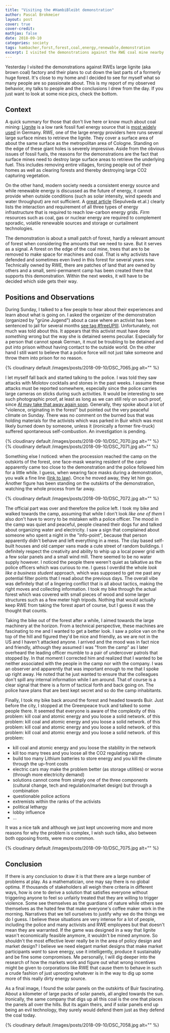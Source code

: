 ```yaml
---
title: "Visiting the #HambiBleibt demonstration"
author: Pascal Brokmeier
layout: post
cover: true
cover-credit: 
mathjax: false
date: 2018-09-10
categories: society
tags: hambacher,forst,forest,coal,energy,renewable,demonstration
excerpt: I visited the demonstrations against the RWE coal mine nearby Cologne and talked to some participants to see first hand how the story is seen from the people that are involved. 
---
```


Yesterday I visited the demonstrations against RWEs large lignite (aka brown coal) factory and their plans to cut down
the last parts of a formerly huge forest. It's close to my home and I decided to see for myself what so many people are
so passionate about. This is my report of my observed behavior, my talks to people and the conclusions I drew from the
day. If you just want to look at some nice pics, check the bottom.

## Context

A quick summary for those that don't live here or know much about coal mining:
[Lignite](https://en.wikipedia.org/wiki/Lignite) is a low rank fossil fuel energy source that is [most widely
used](https://en.wikipedia.org/wiki/Lignite#Production) in Germany. RWE, one of the large energy providers here runs
several large surface mines to retrieve the lignite. They cover a surface area of about the same surface as the
metropolitan area of Cologne. Standing on the edge of these giant holes is severely impressive. Aside from the obvious
issues of fossil fuels, the reasons for the demonstrations are the fact that surface mines need to destroy large surface
areas to retrieve the underlying fuel. This includes removing entire villages, forcing people out of their homes as well
as clearing forests and thereby destroying large CO2 capturing vegetation. 

On the other hand, modern society needs a consistent energy source and while renewable energy is discussed as the future
of energy, it cannot provide when outside conditions (such as solar intensity, wind speeds and water throughput) are not
sufficient. A [great article](https://www.sciencedirect.com/science/article/pii/S2542435118303866?via%3Dihub) (Sepulveda
et.al.) clearly lists the interaction and requirement of all three types of energy infrastructure that is required to
reach low-carbon energy grids. *Firm* resources such as coal, gas or nuclear energy are required to complement sporadic,
volatile renewable sources and storage or curtailment technologies.

The demonstration is about a small patch of forest, hardly a relevant amount of forest when considering the amounts that
we need to save. But it serves as a signal. A forest on the edge of the coal mine, trees that are to be removed to make
space for machines and coal. That is why activists have defended and sometimes even lived in this forest for several
years now. Technically owned by RWE, there are patches of land that are owned by others and a small, semi-permanent camp
has been created there that supports this demonstration. Within the next weeks, it will have to be decided which side
gets their way.

## Positions and Observations

During Sunday, I talked to a few people to hear about their experiences and learn about what is going on. I asked the
organizer of the demonstration (organized by "grüne Jugend") about a case where an activist has been sentenced to jail
for several months [see tag #freeUPIII](https://twitter.com/search?q=%23freeupiii&src=typd). Unfortunately, not much
was told about this. It appears that this activist must have done *something* wrong but the way she is detained seems
peculiar. Especially for a person that cannot speak German, it must be troubling to be detained and put into prison
without having contact to the outside world. On the other hand I still want to believe that a police force will not just
take someone and throw them into prison for no reason. 

{% cloudinary default /images/posts/2018-09-10/DSC_7065.jpg alt="" %}

I let myself fall back and started talking to the police. I was told they saw attacks with Molotov cocktails and stones
in the past weeks. I assume these attacks must be reported somewhere, especially since the police carries large cameras
on sticks during such activities. It would be interesting to see such photographic proof, at least as long as we can
still rely on such proof, since [AI may take that away again soon](https://www.youtube.com/watch?v=GRQuRcpf5Gc).
Generally, they spoke about a lot of "violence, originating in the forest" but pointed out the very peaceful climate on
Sunday. There was no comment on the burned bus that was holding materials for the activists which was parked in Buir
which was most likely burned down by someone, unless it (ironically a former fire-truck) suffered spontaneous
self-combustion. An investigation is pending.

{% cloudinary default /images/posts/2018-09-10/DSC_7070.jpg alt="" %}
{% cloudinary default /images/posts/2018-09-10/DSC_7071.jpg alt="" %}

Something else I noticed: when the procession reached the camp on the outskirts of the forest, one face-mask wearing
resident of the camp apparently came too close to the demonstration and the police followed him for a little while. I
guess, when wearing face masks during a demonstration, you walk a fine line ([link to
law](https://dejure.org/gesetze/VersG/17a.html)). Once he moved away, they let him go. Another figure has been standing
on the outskirts of the demonstration, watching the whole process from far away. 

{% cloudinary default /images/posts/2018-09-10/DSC_7072.jpg alt="" %} 

The official part was over and therefore the police left. I took my bike and walked towards the camp, assuming that
while I don't look *like one of them* I also don't have to worry to be mistaken with a police officer. The mood in the
camp was quiet and peaceful, people cleaned their dogs fur and talked about organizing water and electricity. I saw a
sign that complained about someone who spent a night in the "info-point", because that person apparently didn't behave
and left everything in a mess. The clay based self-built houses and old camper vans made a cute street of random
buildings. I definitely respect the creativity and ability to whip up a local power grid with a few solar panels and a
small wind mill. There seemed to be no water supply however. I noticed the people there weren't quiet as talkative as
the police officers which was curious to me. I guess I overdid the whole *look like a business student* approach, which
was supposed to get me past any potential filter points that I read about the previous days. The overall vibe was
definitely that of a lingering conflict that is all about tactics, making the right moves and collecting information. I
took my bike through the actual forest which was covered with small pieces of wood and some larger structures such as a
few meter high tripods. Nothing that would actually keep RWE from taking the forest apart of course, but I guess it was
the thought that counts.

Taking the bike out of the forest after a while, I aimed towards the large machinery at the horizon. From a technical
perspective, these machines are fascinating to me and I wanted to get a better look. I saw a police van on the top of
the hill and figured they'd be nice and friendly, as we are not in the US and I haven't attacked anyone. I arrived and
the mood was in fact nice and friendly, although they assumed I was "from the camp" as I later overheard the leading
officer mumble to a pair of undercover patrols that stopped by. In that moment I corrected him and realized that I
wanted to be neither associated with the people in the camp nor with the company. I was an observer and apparently that
was important enough to me that I spoke up right away. He noted that he just wanted to ensure that the colleagues don't
spill any internal information while I am around. That of course is a clear signal that there is a form of tactical
forth and back going on. The police have plans that are best kept secret and so do the camp inhabitants. 

Finally, I took my bike back around the forest and headed towards Buir. Just before the city, I stopped at the
Greenpeace truck and talked to some people there. It seemed that everyone is aware of the complexity of this problem:
kill coal and atomic energy and you loose a solid network. of this problem: kill coal and atomic energy and you loose a
solid network. of this problem: kill coal and atomic energy and you loose a solid network. of this problem: kill coal
and atomic energy and you loose a solid network. of this problem: 
- kill coal and atomic energy and you loose the stability in the network
- kill too many trees and you loose all the CO2 regulating nature
- build too many Lithium batteries to store energy and you kill the climate through the up-front costs
- electric cars may make the problem better (as storage utilities) or worse (through more electricity demand)
- solutions cannot come from simply one of the three components (cultural change, tech and regulation/market design) but
    through a combination
- questionable police actions
- extremists within the ranks of the activists 
- political lethargy 
- lobby influence
- ...

It was a nice talk and although we just kept uncovering more and more reasons for why the problem is complex, I wish
such talks, also between both opposing fronts, were more common. 


{% cloudinary default /images/posts/2018-09-10/DSC_7075.jpg alt="" %}


## Conclusion

If there is any conclusion to draw it is that there are a large number of problems at play. As a mathematician, one may
say there is no global optima. If thousands of stakeholders all weigh there criteria in different ways, how is one to
derive a solution that satisfies everyone without triggering anyone to feel so unfairly treated that they are willing to
trigger violence. Some see themselves as the guardians of nature while others see themselves as the hated few that make
everyone's coffee maker work in the morning. Narratives that we tell ourselves to justify why we do the things we do I
guess. I believe these situations are very intense for a lot of people, including the police and many activists and RWE
employees but that doesn't mean they are warranted. If the game was designed in a way that lignite wasn't economically
feasible anymore, it wouldn't be mined anymore. So shouldn't the most effective lever really be in the area of policy
design and market design? I believe we need elegant market designs that make market participants *want* to save energy,
use it intelligently, produce it sustainably and be fine some compromises. Me personally, I will dig deeper into the
research of how the markets work and figure out what wrong incentives might be given to corporations like RWE that cause
them to behave in such a crude fashion of just uprooting whatever is in the way to dig up some more of this really dirty
energy source. 

As a final image, I found the solar panels on the outskirts of Buir fascinating. About a kilometer of large packs of
solar panels, all angled towards the sun. Ironically, the same company that digs up all this coal is the one that places
the panels all over the hills. But its again theirs, and if solar panels end up being an evil technology, they surely
would defend them just as they defend the coal today. 


{% cloudinary default /images/posts/2018-09-10/DSC_7058.jpg alt="" %} 


